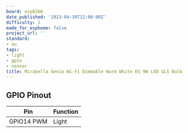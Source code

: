 ```yaml
---
board: esp8266
date_published: '2023-04-30T12:00:00Z'
difficulty: 1
made_for_esphome: false
project_url: ''
standard:
- au
tags:
- light
- gpio
- sensor
title: Mirabella Genio Wi-Fi Dimmable Warm White ES 9W LED GLS Bulb
---
```


## GPIO Pinout

| Pin        | Function |
| ---------- | -------- |
| GPIO14 PWM | Light    |